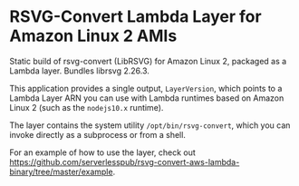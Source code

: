 # RSVG-Convert Lambda Layer for Amazon Linux 2 AMIs

Static build of rsvg-convert (LibRSVG) for Amazon Linux 2, packaged as a Lambda layer. 
Bundles librsvg 2.26.3.

This application provides a single output, `LayerVersion`, which points to a
Lambda Layer ARN you can use with Lambda runtimes based on Amazon Linux 2 (such
as the `nodejs10.x` runtime).

The layer contains the system utility `/opt/bin/rsvg-convert`, which you can invoke directly
as a subprocess or from a shell.

For an example of how to use the layer, check out 
<https://github.com/serverlesspub/rsvg-convert-aws-lambda-binary/tree/master/example>.
